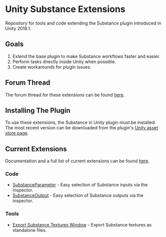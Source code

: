 # Unity Substance Extensions
Repository for tools and code extending the Substance plugin introduced in Unity 2018.1.

## Goals
1. Extend the base plugin to make Substance workflows faster and easier.
2. Perform tasks directly inside Unity when possible.
3. Create workarounds for plugin issues.

## Forum Thread
The forum thread for these extensions can be found [here](https://forum.allegorithmic.com/index.php/topic,24110.0.html).

## Installing The Plugin
To use these extensions, the Substance in Unity plugin must be installed. The most recent version can be downloaded from the plugin's [Unity asset store page](https://assetstore.unity.com/packages/tools/utilities/substance-in-unity-110555).

## Current Extensions
Documentation and a full list of current extensions can be found [here](docs/index.md).

### Code
- [SubstanceParameter](docs/code/substanceparameter.md) - Easy selection of Substance inputs via the inspector.
- [SubstanceOutput](docs/code/substanceoutput.md) - Easy selection of Substance outputs via the inspector.

### Tools
- [Export Substance Textures Window](docs/tools/exportsubstancetextureswindow.md) - Export Substance textures as standalone files.
